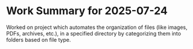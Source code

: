# Work Summary for 2025-07-24

Worked on project which automates the organization of files (like images, PDFs, archives, etc.),
in a specified directory by categorizing them into folders based on file type.
